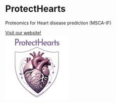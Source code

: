 # ProtectHearts
Proteomics for Heart disease prediction (MSCA-IF)

[Visit our website!](https://www.ntnu.edu/huntgenes/protecthearts)  
 <img src="/ProtectHearts.png" alt="Project Logo" width="200" height="200">
